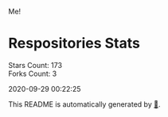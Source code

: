 Me!

# Respositories Stats
Stars Count: 173  
Forks Count: 3

2020-09-29 00:22:25  

This README is automatically generated by [🐰](https://github.com/rnitta/rnitta).
